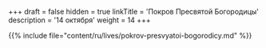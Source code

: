 +++
draft = false
hidden = true
linkTitle = 'Покров Пресвятой Богородицы'
description = '14 октября'
weight = 14
+++

{{% include file="content/ru/lives/pokrov-presvyatoi-bogorodicy.md" %}}
